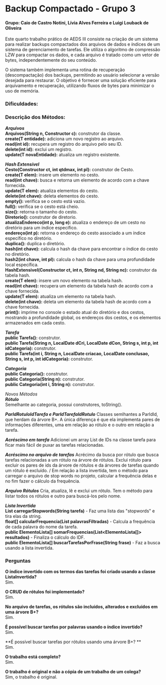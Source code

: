 # Backup Compactado - Grupo 3
#### Grupo: Caio de Castro Notini, Lívia Alves Ferreira e Luigi Louback de Oliveira

Este quarto trabalho prático de AEDS III consiste na criação de um sistema para realizar backups compactados dos arquivos de dados e índices de um sistema de gerenciamento de tarefas. Ele utiliza o algoritmo de compressão LZW para compactar os dados, e cada arquivo é tratado como um vetor de bytes, independentemente do seu conteúdo.

O sistema também implementa uma rotina de recuperação (descompactação) dos backups, permitindo ao usuário selecionar a versão desejada para restaurar. O objetivo é fornecer uma solução eficiente para arquivamento e recuperação, utilizando fluxos de bytes para minimizar o uso de memória.

### Dificuldades:


### Descrição dos Métodos:
***Arquivos*** \
**Arquivos(String n, Constructor<T> c):** construtor da classe.\
**create(T entidade):** adiciona um novo registro ao arquivo. \
**read(int id):** recupera um registro do arquivo pelo seu ID. \
**delete(int id):** exclui um registro. \
**update(T novaEntidade):** atualiza um registro existente. 

***Hash Extensível*** \
**Cesto(Constructor<T> ct, int qtdmax, int pl):** construtor de Cesto. \
**create(T elem):** insere um elemento no cesto. \
**read(int chave):** busca e retorna um elemento de acordo com a chave fornecida. \
**update(T elem):** atualiza elementos do cesto. \
**delete(int chave):** deleta elementos do cesto. \
**empty():** verifica se o cesto está vazio. \
**full():** verifica se o cesto está cheio. \
**size():** retorna o tamanho do cesto.\
**Diretorio():** construtor de diretorio. \
**atualizaEndereco(int p, long e):** atualiza o endereço de um cesto no diretório para um índice específico. \
**endereço(int p):** retorna o endereço do cesto associado a um índice específico no diretório. \
**duplica():** duplica o diretório. \
**hash(int chave):** calcula o hash da chave para encontrar o índice do cesto no diretório. \
**hash2(int chave, int pl):** calcula o hash da chave para uma profundidade local específica. \
**HashExtensivel(Constructor<T> ct, int n, String nd, String nc):** construtor da tabela hash. \
**create(T elem):** insere um novo elemento na tabela hash. \
**read(int chave):** recupera um elemento da tabela hash de acordo com a chave fornecida. \
**update(T elem):** atualiza um elemento na tabela hash. \
**delete(int chave):** deleta um elemento da tabela hash de acordo com a chave fornecida. \
**print():** imprime no console o estado atual do diretório e dos cestos, mostrando a profundidade global, os endereços dos cestos, e os elementos armazenados em cada cesto.

***Tarefa*** \
**public Tarefa():** construtor. \
**public Tarefa(String n, LocalDate dCri, LocalDate dCon, String s, int p, int idCategoria):** construtor. \
**public Tarefa(int i, String n, LocalDate criacao, LocalDate conclusao, String s, int p, int idCategoria):** construtor.

***Categoria*** \
**public Categoria():** construtor. \
**public Categoria(String n):** construtor. \
**public Categoria(int i, String n):** construtor. 

*Novos Métodos* \
***Rótulo*** \
Semelhante ao categoria, possui construtores, toString(). 

***ParIdRotuloIdTarefa e ParIdTarefaIdRotulo***
Classes semlhantes a ParIdId, que herdam da árvore B+. A única diferença é que ela implementa pares de informações diferentes, uma em relação ao rótulo e o outro em relação a tarefa.

***Acréscimo em tarefa***
Adicionei um array List de IDs na classe tarefa para ficar mais fácil de puxar as tarefas relacionadas.

***Acréscimo no arquivo de tarefas***
Acrécimo da busca por rótulo que busca tarefas relacionadas a um rótulo na árvore de rótulos. Exclui rótulo para excluir os pares de ids da árvore de rótulos e da árvores de tarefas quando um rótulo é excluído. /
Em relação a lista invertida, tem o método para carregar o arquivo de stop words no projeto, calcular a frequência delas e no fim fazer o cálculo da frequência.

***Arquivo Rótulos***
Cria, atualiza, lê e exclui um rótulo. Tem o método para listar todos os rótulos e outro para buscá-los pelo nome.

***Lista Invertida***\
**List<String> carregarStopwords(String tarefa)** - Faz uma lista das "stopwords" e tira elas da string.\
**float[] calcularFrequencia(List<String> palavrasFiltradas)** - Calcula a frequência de cada palavra do nome da tarefa.\
**public ElementoLista[] somarFrequencias(List<ElementoLista[]> resultados)** - Finaliza o cálculo do IDF.\
**public ElementoLista[] buscarTarefasPorFrase(String frase)** - Faz a busca usando a lista invertida.


### Perguntas
**O índice invertido com os termos das tarefas foi criado usando a classe ListaInvertida?**\
Sim. 

**O CRUD de rótulos foi implementado?**\
Sim.

**No arquivo de tarefas, os rótulos são incluídos, alterados e excluídos em uma árvore B+?**\
Sim.

**É possível buscar tarefas por palavras usando o índice invertido?**\
Sim.

**É possível buscar tarefas por rótulos usando uma árvore B+? **\
Sim.

**O trabalho está completo?**\
Sim.

**O trabalho é original e não a cópia de um trabalho de um colega?**\
Sim, o trabalho é original.
